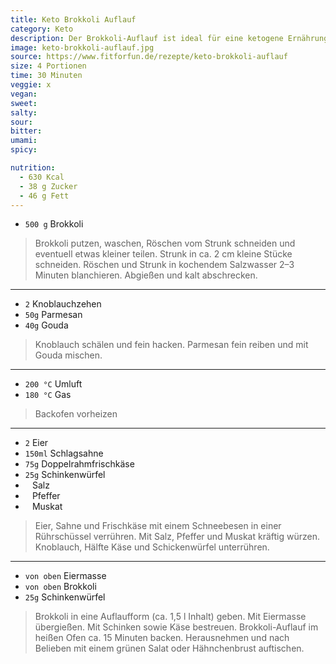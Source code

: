 ```yaml
---
title: Keto Brokkoli Auflauf
category: Keto
description: Der Brokkoli-Auflauf ist ideal für eine ketogene Ernährungsweise, da er hauptsächlich aus Brokkoli, Eiern, Sahne, Frischkäse und Schinkenwürfeln besteht.
image: keto-brokkoli-auflauf.jpg
source: https://www.fitforfun.de/rezepte/keto-brokkoli-auflauf
size: 4 Portionen
time: 30 Minuten
veggie: x
vegan:
sweet:
salty:
sour:
bitter:
umami:
spicy:

nutrition:
  - 630 Kcal
  - 38 g Zucker
  - 46 g Fett
---
```


* `500 g` Brokkoli

> Brokkoli putzen, waschen, Röschen vom Strunk schneiden und eventuell etwas kleiner teilen. Strunk in ca. 2 cm kleine Stücke schneiden. Röschen und Strunk in kochendem Salzwasser 2–3 Minuten blanchieren. Abgießen und kalt abschrecken.

---

* `2` Knoblauchzehen
* `50g` Parmesan
* `40g` Gouda
  
> Knoblauch schälen und fein hacken. Parmesan fein reiben und mit Gouda mischen.

---

* `200 °C` Umluft
* `180 °C` Gas
  
> Backofen vorheizen

---

* `2` Eier
* `150ml` Schlagsahne
* `75g` Doppelrahmfrischkäse
* `25g` Schinkenwürfel
* ` ` Salz
* ` ` Pfeffer
* ` ` Muskat

> Eier, Sahne und Frischkäse mit einem Schneebesen in einer Rührschüssel verrühren. Mit Salz, Pfeffer und Muskat kräftig würzen. Knoblauch, Hälfte Käse und Schickenwürfel unterrühren.

---

* `von oben` Eiermasse
* `von oben` Brokkoli
* `25g` Schinkenwürfel

> Brokkoli in eine Auflaufform (ca. 1,5 l Inhalt) geben. Mit Eiermasse übergießen. Mit Schinken sowie Käse bestreuen. Brokkoli-Auflauf im heißen Ofen ca. 15 Minuten backen. Herausnehmen und nach Belieben mit einem grünen Salat oder Hähnchenbrust auftischen.